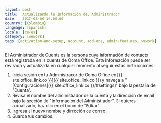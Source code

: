 ```yaml
---
layout: post
title:  Actualizando la Información del Administrador
date:   2017-02-06 14:00:00
country: [Colombia]
language: [Spanish]
locale: [co-es]
category: [wework]
tags: [activation-and-setup, account, add-ons, admin-features, wework]
---
```


El Administrador de Cuenta es la persona cuya información de contacto está registrada en la cuenta de Ooma Office. Esta Información puede ser revisada y actualizada en cualquier momento al seguir estas instrucciones:

1. Inicia sesión en tu Administrador de Ooma Office en [{{ site.office_link.co }}]({{ site.office_link.co }}) y navega a "[Configuraciones]({{ site.office_link.co }}/#settings)" bajo la pestaña de "Cuenta".
2. Revisa el nombre del administrador de la cuenta y la dirección de email bajo la sección de "Información del Administrador". Si quieres actualizarlo, haz clic en el botón de "Editar".
3. Ingresa el nuevo nombre y dirección de correo.
4. Guarda tus cambios.
